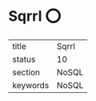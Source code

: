 # Sqrrl :o:


|          |           |
| -------- | --------- |
| title    | Sqrrl     | 
| status   | 10        |
| section  | NoSQL     |
| keywords | NoSQL     |





